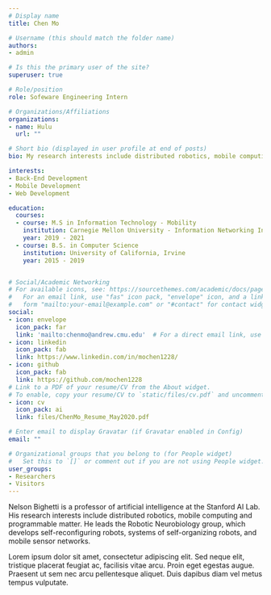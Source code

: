 ```yaml
---
# Display name
title: Chen Mo

# Username (this should match the folder name)
authors:
- admin

# Is this the primary user of the site?
superuser: true

# Role/position
role: Sofeware Engineering Intern

# Organizations/Affiliations
organizations:
- name: Hulu
  url: ""

# Short bio (displayed in user profile at end of posts)
bio: My research interests include distributed robotics, mobile computing and programmable matter.

interests:
- Back-End Development
- Mobile Development
- Web Development

education:
  courses:
  - course: M.S in Information Technology - Mobility
    institution: Carnegie Mellon University - Information Networking Institute
    year: 2019 - 2021
  - course: B.S. in Computer Science
    institution: University of California, Irvine
    year: 2015 - 2019


# Social/Academic Networking
# For available icons, see: https://sourcethemes.com/academic/docs/page-builder/#icons
#   For an email link, use "fas" icon pack, "envelope" icon, and a link in the
#   form "mailto:your-email@example.com" or "#contact" for contact widget.
social:
- icon: envelope
  icon_pack: far
  link: 'mailto:chenmo@andrew.cmu.edu'  # For a direct email link, use "mailto:test@example.org".
- icon: linkedin
  icon_pack: fab
  link: https://www.linkedin.com/in/mochen1228/
- icon: github
  icon_pack: fab
  link: https://github.com/mochen1228
# Link to a PDF of your resume/CV from the About widget.
# To enable, copy your resume/CV to `static/files/cv.pdf` and uncomment the lines below.
- icon: cv
  icon_pack: ai
  link: files/ChenMo_Resume_May2020.pdf

# Enter email to display Gravatar (if Gravatar enabled in Config)
email: ""

# Organizational groups that you belong to (for People widget)
#   Set this to `[]` or comment out if you are not using People widget.
user_groups:
- Researchers
- Visitors
---
```


Nelson Bighetti is a professor of artificial intelligence at the Stanford AI Lab. His research interests include distributed robotics, mobile computing and programmable matter. He leads the Robotic Neurobiology group, which develops self-reconfiguring robots, systems of self-organizing robots, and mobile sensor networks.

Lorem ipsum dolor sit amet, consectetur adipiscing elit. Sed neque elit, tristique placerat feugiat ac, facilisis vitae arcu. Proin eget egestas augue. Praesent ut sem nec arcu pellentesque aliquet. Duis dapibus diam vel metus tempus vulputate.
